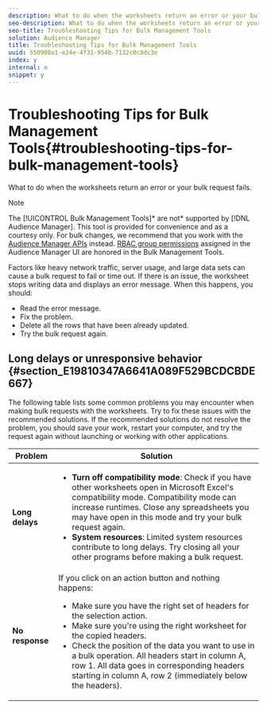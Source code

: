 ```yaml
---
description: What to do when the worksheets return an error or your bulk request fails.
seo-description: What to do when the worksheets return an error or your bulk request fails.
seo-title: Troubleshooting Tips for Bulk Management Tools
solution: Audience Manager
title: Troubleshooting Tips for Bulk Management Tools
uuid: 550908a1-e24e-4f31-954b-7132c0c8dc3e
index: y
internal: n
snippet: y
---
```


# Troubleshooting Tips for Bulk Management Tools{#troubleshooting-tips-for-bulk-management-tools}

What to do when the worksheets return an error or your bulk request fails.

<a id="section_1CB1F6039DF140F4BD7BF70A20A50FE7"></a>

<!-- 

<p>r_bulk_troubleshoot.xml </p>

 -->

>[!NOTE]
>
>The [!UICONTROL Bulk Management Tools]* are not* supported by [!DNL Audience Manager]. This tool is provided for convenience and as a courtesy only. For bulk changes, we recommend that you work with the [Audience Manager APIs](https://marketing.adobe.com/resources/help/en_US/aam/?f=c_api.html) instead. [RBAC group permissions](../../c-features/c-administration/c-administration.md#concept_A606A162611E4256BB80F60715282296) assigned in the Audience Manager UI are honored in the Bulk Management Tools.

Factors like heavy network traffic, server usage, and large data sets can cause a bulk request to fail or time out. If there is an issue, the worksheet stops writing data and displays an error message. When this happens, you should:

* Read the error message. 
* Fix the problem. 
* Delete all the rows that have been already updated. 
* Try the bulk request again.

## Long delays or unresponsive behavior {#section_E19810347A6641A089F529BCDCBDE667}

The following table lists some common problems you may encounter when making bulk requests with the worksheets. Try to fix these issues with the recommended solutions. If the recommended solutions do not resolve the problem, you should save your work, restart your computer, and try the request again without launching or working with other applications.

<table id="table_AC6FB99402214A4EAC6E709465BB67AF"> 
 <thead> 
  <tr> 
   <th colname="col1" class="entry"> Problem </th> 
   <th colname="col2" class="entry"> Solution </th> 
  </tr> 
 </thead>
 <tbody> 
  <tr> 
   <td colname="col1"> <b>Long delays</b> </td> 
   <td colname="col2"> 
    <ul id="ul_AA6F414024B2475AB1C0B46DC3FF0B36"> 
     <li id="li_ECC83AC39D7142519AA9A223DB8FCF23"> <b>Turn off compatibility mode</b>: Check if you have other worksheets open in Microsoft Excel's compatibility mode. Compatibility mode can increase runtimes. Close any spreadsheets you may have open in this mode and try your bulk request again. </li> 
     <li id="li_234BFCF563234DE198884F33AB75280D"> <b>System resources</b>: Limited system resources contribute to long delays. Try closing all your other programs before making a bulk request. </li> 
    </ul> </td> 
  </tr> 
  <tr> 
   <td colname="col1"> <b>No response</b> </td> 
   <td colname="col2">If you click on an action button and nothing happens: 
    <ul id="ul_142E63CDD556414AB639E51734FEDBCF"> 
     <li id="li_DBB6C819603D46B5AECC9C854FDAFDF1">Make sure you have the right set of headers for the selection action. </li> 
     <li id="li_391C9031907A4085BDAD42054960045C">Make sure you're using the right worksheet for the copied headers. </li> 
     <li id="li_76A7241989204933858621FAAB5C3408">Check the position of the data you want to use in a bulk operation. All headers start in column A, row 1. All data goes in corresponding headers starting in column A, row 2 (immediately below the headers). </li> 
    </ul> </td> 
  </tr> 
 </tbody> 
</table>

